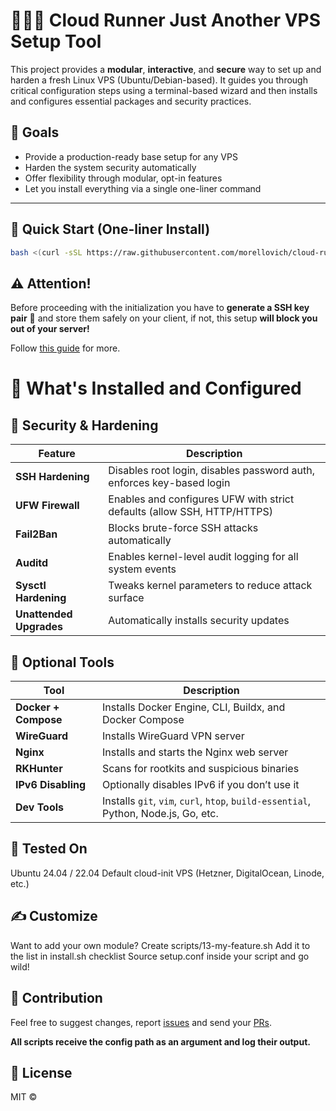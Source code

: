 # 🏃‍♂️‍➡️ Cloud Runner Just Another VPS Setup Tool

This project provides a **modular**, **interactive**, and **secure** way to set up and harden a fresh Linux VPS (Ubuntu/Debian-based). It guides you through critical configuration steps using a terminal-based wizard and then installs and configures essential packages and security practices.

## 🎯 Goals

- Provide a production-ready base setup for any VPS
- Harden the system security automatically
- Offer flexibility through modular, opt-in features
- Let you install everything via a single one-liner command

---

## 🚀 Quick Start (One-liner Install)

```bash
bash <(curl -sSL https://raw.githubusercontent.com/morellovich/cloud-runner/main/install.sh)
```

## ⚠️ **Attention!**

Before proceeding with the initialization you have to **generate a SSH key pair** 🔐 and store them safely on your client, if not, this setup **will block you out of your server!**

Follow [this guide](https://www.bluehost.com/help/article/generate-ssh-keys) for more.


# 🧩 What's Installed and Configured

## 🔐 Security & Hardening ## 


| Feature                 | Description                                                             |
| ----------------------- | ----------------------------------------------------------------------- |
| **SSH Hardening**       | Disables root login, disables password auth, enforces key-based login   |
| **UFW Firewall**        | Enables and configures UFW with strict defaults (allow SSH, HTTP/HTTPS) |
| **Fail2Ban**            | Blocks brute-force SSH attacks automatically                            |
| **Auditd**              | Enables kernel-level audit logging for all system events                |
| **Sysctl Hardening**    | Tweaks kernel parameters to reduce attack surface                       |
| **Unattended Upgrades** | Automatically installs security updates                                 |


## 🧰 Optional Tools ##


| Tool                 | Description                                                                         |
| -------------------- | ----------------------------------------------------------------------------------- |
| **Docker + Compose** | Installs Docker Engine, CLI, Buildx, and Docker Compose                             |
| **WireGuard**        | Installs WireGuard VPN server                                                       |
| **Nginx**            | Installs and starts the Nginx web server                                            |
| **RKHunter**         | Scans for rootkits and suspicious binaries                                          |
| **IPv6 Disabling**   | Optionally disables IPv6 if you don’t use it                                        |
| **Dev Tools**        | Installs `git`, `vim`, `curl`, `htop`, `build-essential`, Python, Node.js, Go, etc. |

## 🧪 Tested On ##
Ubuntu 24.04 / 22.04
Default cloud-init VPS (Hetzner, DigitalOcean, Linode, etc.)

## ✍️ Customize ##
Want to add your own module?
Create scripts/13-my-feature.sh
Add it to the list in install.sh checklist
Source setup.conf inside your script and go wild!

## 🤝 Contribution ##
Feel free to suggest changes, report [issues](https://github.com/morellovich/cloud-runner/issues) and send your [PRs](https://github.com/morellovich/cloud-runner/pulls).

**All scripts receive the config path as an argument and log their output.**

## 📝 License ## 
MIT ©
